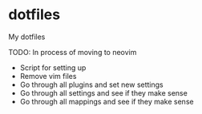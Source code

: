 # dotfiles

My dotfiles

TODO: In process of moving to neovim
- Script for setting up
- Remove vim files
- Go through all plugins and set new settings
- Go through all settings and see if they make sense
- Go through all mappings and see if they make sense
